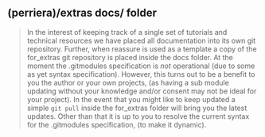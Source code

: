 ## (perriera)/extras docs/ folder
> In the interest of keeping track of a single set of tutorials and technical resources we have placed all documentation into its own git repository. Further, when reassure is used as a template a copy of the for_extras git repository is placed inside the docs folder. At the moment the .gitmodules specification is *not* operational (due to some as yet syntax specification). However, this turns out to be a benefit to you the author or your own projects, (as having a sub module updating without your knowledge and/or consent may not be ideal for your project). 
> In the event that you might like to keep updated a simple `git pull` inside the for_extras folder will bring you the latest updates. Other than that it is up to you to resolve the current syntax for the .gitmodules specification, (to make it dynamic).
> 
